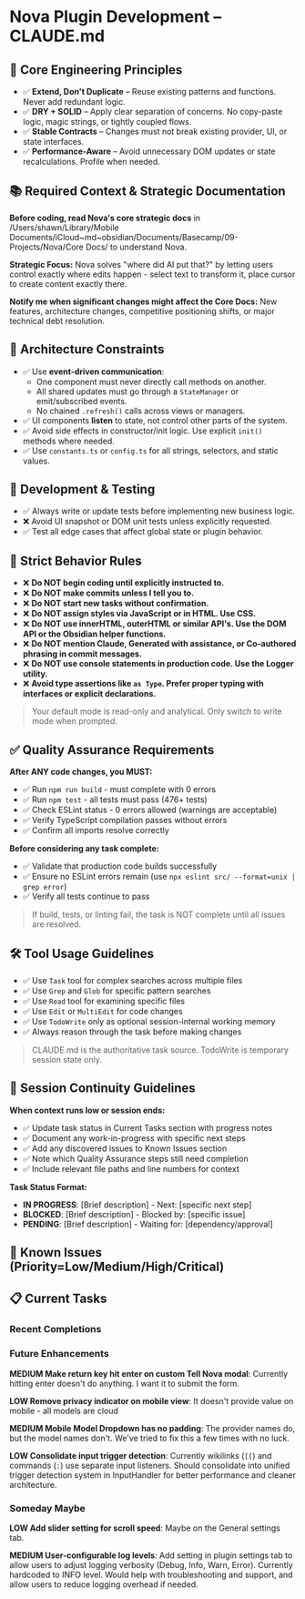 # Nova Plugin Development – CLAUDE.md

## 🧠 Core Engineering Principles

- ✅ **Extend, Don't Duplicate** – Reuse existing patterns and functions. Never add redundant logic.
- ✅ **DRY + SOLID** – Apply clear separation of concerns. No copy-paste logic, magic strings, or tightly coupled flows.
- ✅ **Stable Contracts** – Changes must not break existing provider, UI, or state interfaces.
- ✅ **Performance-Aware** – Avoid unnecessary DOM updates or state recalculations. Profile when needed.

## 📚 Required Context & Strategic Documentation

**Before coding, read Nova's core strategic docs** in /Users/shawn/Library/Mobile Documents/iCloud~md~obsidian/Documents/Basecamp/09-Projects/Nova/Core Docs/ to understand Nova.

**Strategic Focus:** Nova solves "where did AI put that?" by letting users control exactly where edits happen - select text to transform it, place cursor to create content exactly there.

**Notify me when significant changes might affect the Core Docs:** New features, architecture changes, competitive positioning shifts, or major technical debt resolution.

## 🧱 Architecture Constraints

- ✅ Use **event-driven communication**:
  - One component must never directly call methods on another.
  - All shared updates must go through a `StateManager` or emit/subscribed events.
  - No chained `.refresh()` calls across views or managers.
- ✅ UI components **listen** to state, not control other parts of the system.
- ✅ Avoid side effects in constructor/init logic. Use explicit `init()` methods where needed.
- ✅ Use `constants.ts` or `config.ts` for all strings, selectors, and static values.

## 🧪 Development & Testing

- ✅ Always write or update tests before implementing new business logic.
- ❌ Avoid UI snapshot or DOM unit tests unless explicitly requested.
- ✅ Test all edge cases that affect global state or plugin behavior.

## 🛑 Strict Behavior Rules

- ❌ **Do NOT begin coding until explicitly instructed to.**
- ❌ **Do NOT make commits unless I tell you to.**
- ❌ **Do NOT start new tasks without confirmation.**
- ❌ **Do NOT assign styles via JavaScript or in HTML. Use CSS.**
- ❌ **Do NOT use innerHTML, outerHTML or similar API's. Use the DOM API or the Obsidian helper functions.**
- ❌ **Do NOT mention Claude, Generated with assistance, or Co-authored phrasing in commit messages.**
- ❌ **Do NOT use console statements in production code. Use the Logger utility.**
- ❌ **Avoid type assertions like `as Type`. Prefer proper typing with interfaces or explicit declarations.**

> Your default mode is read-only and analytical. Only switch to write mode when prompted.

## ✅ Quality Assurance Requirements

**After ANY code changes, you MUST:**
- ✅ Run `npm run build` - must complete with 0 errors
- ✅ Run `npm test` - all tests must pass (476+ tests)
- ✅ Check ESLint status - 0 errors allowed (warnings are acceptable)
- ✅ Verify TypeScript compilation passes without errors
- ✅ Confirm all imports resolve correctly

**Before considering any task complete:**
- ✅ Validate that production code builds successfully
- ✅ Ensure no ESLint errors remain (use `npx eslint src/ --format=unix | grep error`)
- ✅ Verify all tests continue to pass

> If build, tests, or linting fail, the task is NOT complete until all issues are resolved.

## 🛠️ Tool Usage Guidelines

- ✅ Use `Task` tool for complex searches across multiple files
- ✅ Use `Grep` and `Glob` for specific pattern searches
- ✅ Use `Read` tool for examining specific files
- ✅ Use `Edit` or `MultiEdit` for code changes
- ✅ Use `TodoWrite` only as optional session-internal working memory
- ✅ Always reason through the task before making changes

> CLAUDE.md is the authoritative task source. TodoWrite is temporary session state only.

## 🔄 Session Continuity Guidelines

**When context runs low or session ends:**
- ✅ Update task status in Current Tasks section with progress notes
- ✅ Document any work-in-progress with specific next steps
- ✅ Add any discovered issues to Known Issues section
- ✅ Note which Quality Assurance steps still need completion
- ✅ Include relevant file paths and line numbers for context

**Task Status Format:**
- **IN PROGRESS**: [Brief description] - Next: [specific next step]
- **BLOCKED**: [Brief description] - Blocked by: [specific issue]
- **PENDING**: [Brief description] - Waiting for: [dependency/approval]

## 🐛 Known Issues (Priority=Low/Medium/High/Critical)

## 📋 Current Tasks


### Recent Completions


### Future Enhancements

**MEDIUM Make return key hit enter on custom Tell Nova modal**: Currently hitting enter doesn't do anything. I want it to submit the form.

**LOW Remove privacy indicator on mobile view**: It doesn't provide value on mobile - all models are cloud

**MEDIUM Mobile Model Dropdown has no padding**: The provider names do, but the model names don't. We've tried to fix this a few times with no luck.

**LOW Consolidate input trigger detection**: Currently wikilinks (`[[`) and commands (`:`) use separate input listeners. Should consolidate into unified trigger detection system in InputHandler for better performance and cleaner architecture.

### Someday Maybe

**LOW Add slider setting for scroll speed**: Maybe on the General settings tab.

**MEDIUM User-configurable log levels**: Add setting in plugin settings tab to allow users to adjust logging verbosity (Debug, Info, Warn, Error). Currently hardcoded to INFO level. Would help with troubleshooting and support, and allow users to reduce logging overhead if needed.
